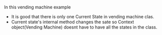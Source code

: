 In this vending machine example
  - It is good that there is only one Current State in vending machine clas. 
  - Current state's internal method changes the sate so Context object(Vending Machine) doesnt have to have all the states in the class.
